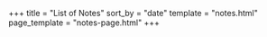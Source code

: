+++
title = "List of Notes"
sort_by = "date"
template = "notes.html"
page_template = "notes-page.html"
+++

